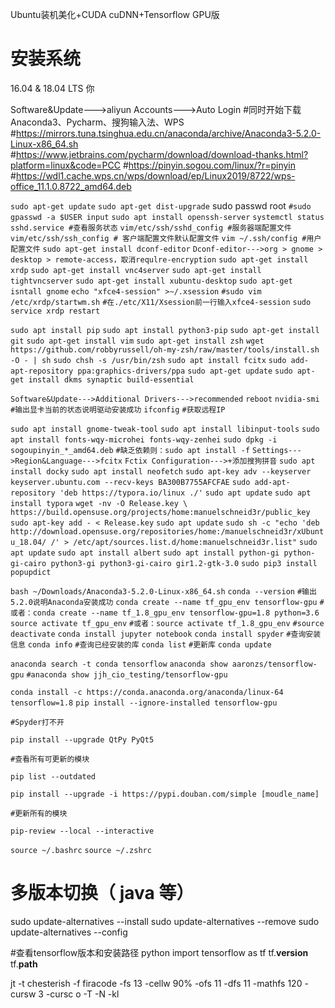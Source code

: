 Ubuntu装机美化+CUDA cuDNN+Tensorflow GPU版

# 安装系统

16.04 & 18.04 LTS
你

Software&Update--->aliyun
Accounts--->Auto Login
#同时开始下载Anaconda3、Pycharm、搜狗输入法、WPS
#https://mirrors.tuna.tsinghua.edu.cn/anaconda/archive/Anaconda3-5.2.0-Linux-x86_64.sh
#https://www.jetbrains.com/pycharm/download/download-thanks.html?platform=linux&code=PCC
#https://pinyin.sogou.com/linux/?r=pinyin
#https://wdl1.cache.wps.cn/wps/download/ep/Linux2019/8722/wps-office_11.1.0.8722_amd64.deb

`sudo apt-get update`
`sudo apt-get dist-upgrade`
sudo passwd root
`#sudo gpasswd -a $USER input`
`sudo apt install openssh-server`
`systemctl status sshd.service #查看服务状态`
`vim/etc/ssh/sshd_config #服务器端配置文件`
`vim/etc/ssh/ssh_config # 客户端配置文件默认配置文件`
`vim ~/.ssh/config #用户配置文件`
`sudo apt-get install dconf-editor`
`Dconf-editor--->org > gnome > desktop > remote-access，取消requlre-encryption`
`sudo apt-get install xrdp`
`sudo apt-get install vnc4server`
`sudo apt-get install tightvncserver`
`sudo apt-get install xubuntu-desktop`
`sudo apt-get isntall gnome`
`echo "xfce4-session" >~/.xsession`
`#sudo vim /etc/xrdp/startwm.sh`
`#在./etc/X11/Xsession前一行输入xfce4-session`
`sudo service xrdp restart`

`sudo apt install pip`
`sudo apt install python3-pip`
`sudo apt-get install git`
`sudo apt-get install vim`
`sudo apt-get install zsh`
`wget https://github.com/robbyrussell/oh-my-zsh/raw/master/tools/install.sh -O - | sh`
`sudo chsh -s /usr/bin/zsh`
`sudo apt install fcitx`
`sudo add-apt-repository ppa:graphics-drivers/ppa`
`sudo apt-get update`
`sudo apt-get install dkms synaptic build-essential`

`Software&Update--->Additional Drivers--->recommended`
`reboot`
`nvidia-smi`
`#输出显卡当前的状态说明驱动安装成功`
`ifconfig`
`#获取远程IP`

`sudo apt install gnome-tweak-tool`
`sudo apt install libinput-tools`
`sudo apt install fonts-wqy-microhei fonts-wqy-zenhei`
`sudo dpkg -i sogoupinyin_*_amd64.deb`
`#缺乏依赖则：sudo apt install -f`
`Settings--->Region&Language--->fcitx`
`Fctix Configuration--->+添加搜狗拼音`
`sudo apt install docky`
`sudo apt install neofetch`
`sudo apt-key adv --keyserver keyserver.ubuntu.com --recv-keys BA300B7755AFCFAE`
`sudo add-apt-repository 'deb https://typora.io/linux ./'`
`sudo apt update`
`sudo apt install typora`
`wget -nv -O Release.key \ https://build.opensuse.org/projects/home:manuelschneid3r/public_key`
`sudo apt-key add - < Release.key`
`sudo apt update`
`sudo sh -c "echo 'deb http://download.opensuse.org/repositories/home:/manuelschneid3r/xUbuntu_18.04/ /' > /etc/apt/sources.list.d/home:manuelschneid3r.list"`
`sudo apt update`
`sudo apt install albert`
`sudo apt install python-gi python-gi-cairo python3-gi python3-gi-cairo gir1.2-gtk-3.0`
`sudo pip3 install popupdict`

`bash ~/Downloads/Anaconda3-5.2.0-Linux-x86_64.sh`
`conda --version`
`#输出5.2.0说明Anaconda安装成功`
`conda create --name tf_gpu_env tensorflow-gpu`
`#或者：conda create --name tf_1.8_gpu_env tensorflow-gpu=1.8 python=3.6`
`source activate tf_gpu_env`
`#或者：source activate tf_1.8_gpu_env`
`#source deactivate`
`conda install jupyter notebook`
`conda install spyder`
`#查询安装信息`
`conda info`
`#查询已经安装的库`
`conda list`
`#更新库`
`conda update` 

`anaconda search -t conda tensorflow`
`anaconda show aaronzs/tensorflow-gpu`
`#anaconda show jjh_cio_testing/tensorflow-gpu`

`conda install -c https://conda.anaconda.org/anaconda/linux-64 tensorflow=1.8`
`pip install --ignore-installed tensorflow-gpu`

`#Spyder打不开`

`pip install --upgrade QtPy PyQt5`

`#查看所有可更新的模块`

`pip list --outdated`

`pip install --upgrade -i https://pypi.douban.com/simple [moudle_name]`

`#更新所有的模块`

`pip-review --local --interactive`

`source ~/.bashrc`
`source ~/.zshrc`

# 多版本切换（ java 等）

sudo update-alternatives --install <link> <name> <path> <priority>
sudo update-alternatives --remove <name> <path>
sudo update-alternatives --config <name>

#查看tensorflow版本和安装路径
python
import tensorflow as tf
tf.__version__
tf.__path__

jt -t chesterish -f firacode -fs 13 -cellw 90% -ofs 11 -dfs 11 -mathfs 120 -cursw 3 -cursc o -T -N -kl

